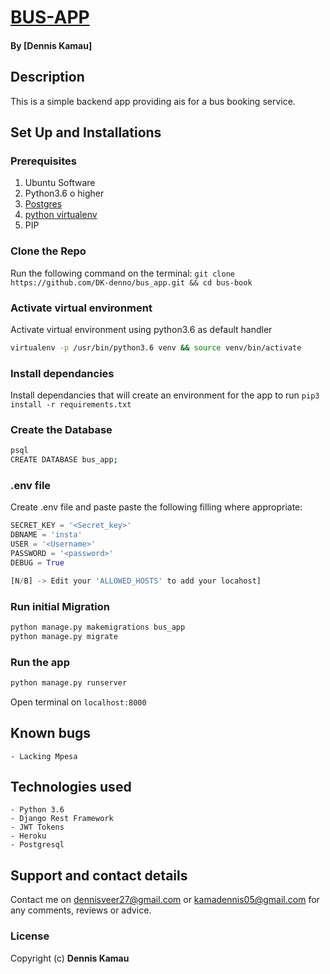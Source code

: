 # [BUS-APP](https://buupasss.herokuapp.com/)
#### By **[Dennis Kamau]**

## Description
This is a simple backend app providing ais for a bus booking service.

## Set Up and Installations

### Prerequisites
1. Ubuntu Software
2. Python3.6 o higher
3. [Postgres](https://www.postgresql.org/download/)
4. [python virtualenv](https://gist.github.com/Geoyi/d9fab4f609e9f75941946be45000632b)
5. PIP

### Clone the Repo
Run the following command on the terminal:
`git clone https://github.com/DK-denno/bus_app.git && cd bus-book`

### Activate virtual environment
Activate virtual environment using python3.6 as default handler
```bash
virtualenv -p /usr/bin/python3.6 venv && source venv/bin/activate
```

### Install dependancies
Install dependancies that will create an environment for the app to run
`pip3 install -r requirements.txt`

### Create the Database
```bash
psql
CREATE DATABASE bus_app;
```
### .env file
Create .env file and paste paste the following filling where appropriate:
```python
SECRET_KEY = '<Secret_key>'
DBNAME = 'insta'
USER = '<Username>'
PASSWORD = '<password>'
DEBUG = True

[N/B] -> Edit your 'ALLOWED_HOSTS' to add your locahost]

```
### Run initial Migration
```bash
python manage.py makemigrations bus_app
python manage.py migrate
```

### Run the app
```bash
python manage.py runserver
```
Open terminal on `localhost:8000`

## Known bugs
    - Lacking Mpesa

## Technologies used
    - Python 3.6
    - Django Rest Framework
    - JWT Tokens
    - Heroku
    - Postgresql

## Support and contact details
Contact me on dennisveer27@gmail.com or kamadennis05@gmail.com for any comments, reviews or advice.

### License
Copyright (c) **Dennis Kamau**
